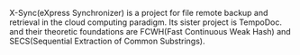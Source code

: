 X-Sync(eXpress Synchronizer) is a project for file remote backup and retrieval in the cloud computing paradigm. Its sister project is TempoDoc. and their theoretic foundations are FCWH(Fast Continuous Weak Hash) and SECS(Sequential Extraction of Common Substrings).